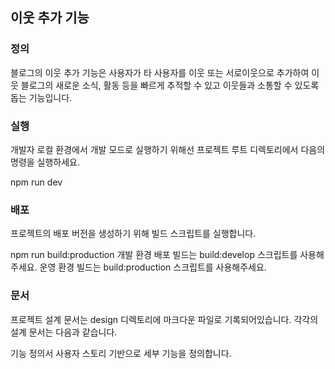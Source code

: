 이웃 추가 기능
---

### 정의
블로그의 이웃 추가 기능은 사용자가 타 사용자를 이웃 또는 서로이웃으로 추가하여 이웃 블로그의 새로운 소식, 활동 등을 빠르게 추적할 수 있고 이웃들과 소통할 수 있도록 돕는 기능입니다. 

### 실행
개발자 로컬 환경에서 개발 모드로 실행하기 위해선 프로젝트 루트 디렉토리에서 다음의 명령을 실행하세요.

npm run dev 

### 배포
프로젝트의 배포 버전을 생성하기 위해 빌드 스크립트를 실행합니다.

npm run build:production
개발 환경 배포 빌드는 build:develop 스크립트를 사용해주세요. 운영 환경 빌드는 build:production 스크립트를 사용해주세요.

### 문서
프로젝트 설계 문서는 design 디렉토리에 마크다운 파일로 기록되어있습니다. 각각의 설계 문서는 다음과 같습니다.

기능 정의서
사용자 스토리 기반으로 세부 기능을 정의합니다.